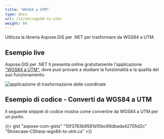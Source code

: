 ```yaml
---
title: "WGS84 a UTM"
type: docs
url: /it/net/wgs84-to-utm/
weight: 60
---
```


Utilizza la libreria Aspose.GIS per .NET per trasformare da WGS84 a UTM.

## **Esempio live**

Aspose.GIS per .NET ti presenta online gratuitamente l'applicazione ["WGS84 a UTM"](https://products.aspose.app/gis/transformation/wgs84-to-utm), dove puoi provare a studiare la funzionalità e la qualità del suo funzionamento.

![applicazione di trasformazione delle coordinate](transform-coordinates.png)

## **Esempio di codice - Converti da WGS84 a UTM**

Il seguente snippet di codice mostra come convertire da WGS84 a UTM per un punto.

{{< gist "aspose-com-gists" "10f3783b9581d10bc69dbada42705d2c" "Showcase-CSharp-wgs84-to-utm.cs" >}}
